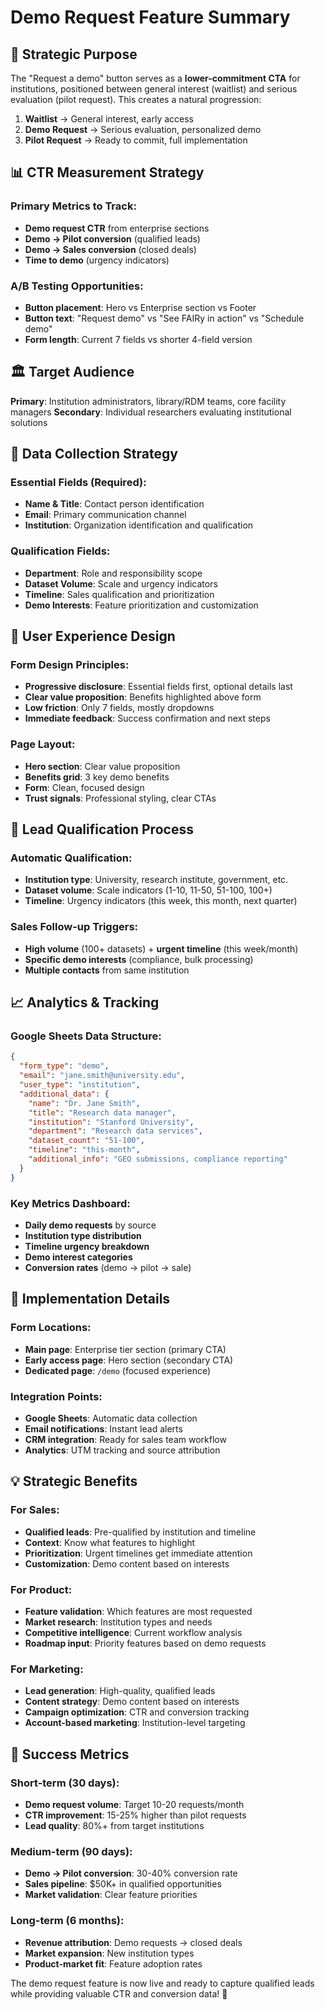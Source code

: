 # Demo Request Feature Summary

## 🎯 **Strategic Purpose**

The "Request a demo" button serves as a **lower-commitment CTA** for institutions, positioned between general interest (waitlist) and serious evaluation (pilot request). This creates a natural progression:

1. **Waitlist** → General interest, early access
2. **Demo Request** → Serious evaluation, personalized demo
3. **Pilot Request** → Ready to commit, full implementation

## 📊 **CTR Measurement Strategy**

### Primary Metrics to Track:
- **Demo request CTR** from enterprise sections
- **Demo → Pilot conversion** (qualified leads)
- **Demo → Sales conversion** (closed deals)
- **Time to demo** (urgency indicators)

### A/B Testing Opportunities:
- **Button placement**: Hero vs Enterprise section vs Footer
- **Button text**: "Request demo" vs "See FAIRy in action" vs "Schedule demo"
- **Form length**: Current 7 fields vs shorter 4-field version

## 🏛️ **Target Audience**

**Primary**: Institution administrators, library/RDM teams, core facility managers
**Secondary**: Individual researchers evaluating institutional solutions

## 📝 **Data Collection Strategy**

### Essential Fields (Required):
- **Name & Title**: Contact person identification
- **Email**: Primary communication channel
- **Institution**: Organization identification and qualification

### Qualification Fields:
- **Department**: Role and responsibility scope
- **Dataset Volume**: Scale and urgency indicators
- **Timeline**: Sales qualification and prioritization
- **Demo Interests**: Feature prioritization and customization

## 🎨 **User Experience Design**

### Form Design Principles:
- **Progressive disclosure**: Essential fields first, optional details last
- **Clear value proposition**: Benefits highlighted above form
- **Low friction**: Only 7 fields, mostly dropdowns
- **Immediate feedback**: Success confirmation and next steps

### Page Layout:
- **Hero section**: Clear value proposition
- **Benefits grid**: 3 key demo benefits
- **Form**: Clean, focused design
- **Trust signals**: Professional styling, clear CTAs

## 🔄 **Lead Qualification Process**

### Automatic Qualification:
- **Institution type**: University, research institute, government, etc.
- **Dataset volume**: Scale indicators (1-10, 11-50, 51-100, 100+)
- **Timeline**: Urgency indicators (this week, this month, next quarter)

### Sales Follow-up Triggers:
- **High volume** (100+ datasets) + **urgent timeline** (this week/month)
- **Specific demo interests** (compliance, bulk processing)
- **Multiple contacts** from same institution

## 📈 **Analytics & Tracking**

### Google Sheets Data Structure:
```json
{
  "form_type": "demo",
  "email": "jane.smith@university.edu",
  "user_type": "institution",
  "additional_data": {
    "name": "Dr. Jane Smith",
    "title": "Research data manager",
    "institution": "Stanford University",
    "department": "Research data services",
    "dataset_count": "51-100",
    "timeline": "this-month",
    "additional_info": "GEO submissions, compliance reporting"
  }
}
```

### Key Metrics Dashboard:
- **Daily demo requests** by source
- **Institution type distribution**
- **Timeline urgency breakdown**
- **Demo interest categories**
- **Conversion rates** (demo → pilot → sale)

## 🚀 **Implementation Details**

### Form Locations:
- **Main page**: Enterprise tier section (primary CTA)
- **Early access page**: Hero section (secondary CTA)
- **Dedicated page**: `/demo` (focused experience)

### Integration Points:
- **Google Sheets**: Automatic data collection
- **Email notifications**: Instant lead alerts
- **CRM integration**: Ready for sales team workflow
- **Analytics**: UTM tracking and source attribution

## 💡 **Strategic Benefits**

### For Sales:
- **Qualified leads**: Pre-qualified by institution and timeline
- **Context**: Know what features to highlight
- **Prioritization**: Urgent timelines get immediate attention
- **Customization**: Demo content based on interests

### For Product:
- **Feature validation**: Which features are most requested
- **Market research**: Institution types and needs
- **Competitive intelligence**: Current workflow analysis
- **Roadmap input**: Priority features based on demo requests

### For Marketing:
- **Lead generation**: High-quality, qualified leads
- **Content strategy**: Demo content based on interests
- **Campaign optimization**: CTR and conversion tracking
- **Account-based marketing**: Institution-level targeting

## 🎯 **Success Metrics**

### Short-term (30 days):
- **Demo request volume**: Target 10-20 requests/month
- **CTR improvement**: 15-25% higher than pilot requests
- **Lead quality**: 80%+ from target institutions

### Medium-term (90 days):
- **Demo → Pilot conversion**: 30-40% conversion rate
- **Sales pipeline**: $50K+ in qualified opportunities
- **Market validation**: Clear feature priorities

### Long-term (6 months):
- **Revenue attribution**: Demo requests → closed deals
- **Market expansion**: New institution types
- **Product-market fit**: Feature adoption rates

The demo request feature is now live and ready to capture qualified leads while providing valuable CTR and conversion data! 🎉
